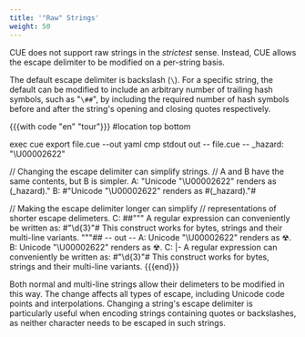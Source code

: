 ```yaml
---
title: '"Raw" Strings'
weight: 50
---
```


CUE does not support raw strings in the *strictest* sense.
Instead,
CUE allows the escape delimiter to be modified on a per-string basis.

The default escape delimiter is backslash (`\`).
For a specific string, the default can be modified to include
an arbitrary number of trailing hash symbols, such as "`\##`",
by including the required number of hash symbols before and after the string's
opening and closing quotes respectively.

{{{with code "en" "tour"}}}
#location top bottom

exec cue export file.cue --out yaml
cmp stdout out
-- file.cue --
_hazard: "\U00002622"

// Changing the escape delimiter can simplify strings.
// A and B have the same contents, but B is simpler.
A: "Unicode \"\\U00002622\" renders as \(_hazard)."
B: #"Unicode "\U00002622" renders as \#(_hazard)."#

// Making the escape delimiter longer can simplify
// representations of shorter escape delimeters.
C: ##"""
	A regular expression can conveniently be written as:
	    #"\d{3}"#
	This construct works for bytes, strings and their multi-line variants.
	"""##
-- out --
A: Unicode "\U00002622" renders as ☢.
B: Unicode "\U00002622" renders as ☢.
C: |-
  A regular expression can conveniently be written as:
      #"\d{3}"#
  This construct works for bytes, strings and their multi-line variants.
{{{end}}}

Both normal and multi-line strings allow their delimeters to be modified in this way.
The change affects all types of escape, including Unicode code points and interpolations.
Changing a string's escape delimiter is particularly useful when encoding
strings containing quotes or backslashes, as neither character needs to be
escaped in such strings.
